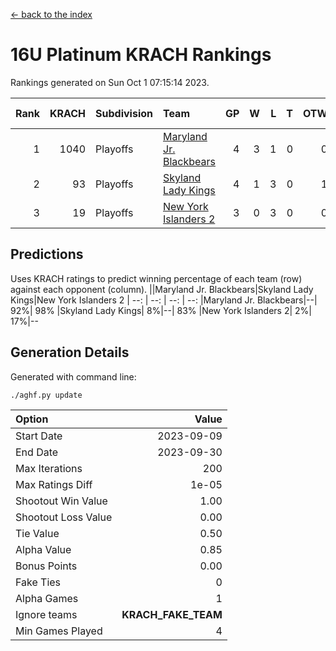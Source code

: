 [<- back to the index](readme.md)
# 16U Platinum KRACH Rankings
Rankings generated on Sun Oct  1 07:15:14 2023.

Rank|KRACH|Subdivision|Team|GP|W|L|T|OTW|OTL|SoS|Exp Wins|Win Diff
---:|---:|:---|:---|---:|---:|---:|---:|---:|---:|---:|---:|---:
1|1040|Playoffs|[Maryland Jr. Blackbears](https://gamesheetstats.com/seasons/3663/teams/140848/schedule)|4|3|1|0|0|0|1279|3.8|-0.0
2|93|Playoffs|[Skyland Lady Kings](https://gamesheetstats.com/seasons/3663/teams/140849/schedule)|4|1|3|0|1|0|847|1.8|-0.0
3|19|Playoffs|[New York Islanders 2](https://gamesheetstats.com/seasons/3663/teams/140851/schedule)|3|0|3|0|0|1|123|0.9|0.0

## Predictions
Uses KRACH ratings to predict winning percentage of each team (row) against each opponent (column).
||Maryland Jr. Blackbears|Skyland Lady Kings|New York Islanders 2
| --: | --: | --: | --: 
|Maryland Jr. Blackbears|--| 92%| 98%
|Skyland Lady Kings|  8%|--| 83%
|New York Islanders 2|  2%| 17%|--

## Generation Details

Generated with command line:
```
./aghf.py update
```

| Option | Value |
| :----- | ----: |
| Start Date | 2023-09-09 |
| End Date | 2023-09-30 |
| Max Iterations | 200 |
| Max Ratings Diff | 1e-05 |
| Shootout Win Value | 1.00 |
| Shootout Loss Value | 0.00 |
| Tie Value | 0.50 |
| Alpha Value | 0.85 |
| Bonus Points | 0.00 |
| Fake Ties | 0 |
| Alpha Games | 1 |
| Ignore teams | __KRACH_FAKE_TEAM__ |
| Min Games Played | 4 |


